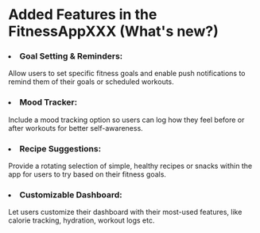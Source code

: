 # Added Features in the FitnessAppXXX (What's new?)

### <li> Goal Setting & Reminders: 
Allow users to set specific fitness goals and enable push notifications to remind them of their goals or scheduled workouts.

### <li> Mood Tracker: 
Include a mood tracking option so users can log how they feel before or after workouts for better self-awareness.

### <li> Recipe Suggestions: 
Provide a rotating selection of simple, healthy recipes or snacks within the app for users to try based on their fitness goals.

### <li> Customizable Dashboard: 
Let users customize their dashboard with their most-used features, like calorie tracking, hydration, workout logs etc.

